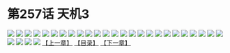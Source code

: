 # 第257话 天机3
![](https://s1.baozimh.com/scomic/sanyanxiaotianlu-samanhua/0/256-vg32/1.jpg)
![](https://s1.baozimh.com/scomic/sanyanxiaotianlu-samanhua/0/256-vg32/2.jpg)
![](https://s1.baozimh.com/scomic/sanyanxiaotianlu-samanhua/0/256-vg32/3.jpg)
![](https://s1.baozimh.com/scomic/sanyanxiaotianlu-samanhua/0/256-vg32/4.jpg)
![](https://s1.baozimh.com/scomic/sanyanxiaotianlu-samanhua/0/256-vg32/5.jpg)
![](https://s1.baozimh.com/scomic/sanyanxiaotianlu-samanhua/0/256-vg32/6.jpg)
![](https://s1.baozimh.com/scomic/sanyanxiaotianlu-samanhua/0/256-vg32/7.jpg)
![](https://s1.baozimh.com/scomic/sanyanxiaotianlu-samanhua/0/256-vg32/8.jpg)
![](https://s1.baozimh.com/scomic/sanyanxiaotianlu-samanhua/0/256-vg32/9.jpg)
![](https://s1.baozimh.com/scomic/sanyanxiaotianlu-samanhua/0/256-vg32/10.jpg)
![](https://s1.baozimh.com/scomic/sanyanxiaotianlu-samanhua/0/256-vg32/11.jpg)
![](https://s1.baozimh.com/scomic/sanyanxiaotianlu-samanhua/0/256-vg32/12.jpg)
![](https://s1.baozimh.com/scomic/sanyanxiaotianlu-samanhua/0/256-vg32/13.jpg)
![](https://s1.baozimh.com/scomic/sanyanxiaotianlu-samanhua/0/256-vg32/14.jpg)
![](https://s1.baozimh.com/scomic/sanyanxiaotianlu-samanhua/0/256-vg32/15.jpg)
![](https://s1.baozimh.com/scomic/sanyanxiaotianlu-samanhua/0/256-vg32/16.jpg)
![](https://s1.baozimh.com/scomic/sanyanxiaotianlu-samanhua/0/256-vg32/17.jpg)
![](https://s1.baozimh.com/scomic/sanyanxiaotianlu-samanhua/0/256-vg32/18.jpg)
![](https://s1.baozimh.com/scomic/sanyanxiaotianlu-samanhua/0/256-vg32/19.jpg)
![](https://s1.baozimh.com/scomic/sanyanxiaotianlu-samanhua/0/256-vg32/20.jpg)
![](https://s1.baozimh.com/scomic/sanyanxiaotianlu-samanhua/0/256-vg32/21.jpg)
![](https://s1.baozimh.com/scomic/sanyanxiaotianlu-samanhua/0/256-vg32/22.jpg)
![](https://s1.baozimh.com/scomic/sanyanxiaotianlu-samanhua/0/256-vg32/23.jpg)
![](https://s1.baozimh.com/scomic/sanyanxiaotianlu-samanhua/0/256-vg32/24.jpg)
![](https://s1.baozimh.com/scomic/sanyanxiaotianlu-samanhua/0/256-vg32/25.jpg)
![](https://s1.baozimh.com/scomic/sanyanxiaotianlu-samanhua/0/256-vg32/26.jpg)
![](https://s1.baozimh.com/scomic/sanyanxiaotianlu-samanhua/0/256-vg32/27.jpg)
![](https://s1.baozimh.com/scomic/sanyanxiaotianlu-samanhua/0/256-vg32/28.jpg)
![](https://s1.baozimh.com/scomic/sanyanxiaotianlu-samanhua/0/256-vg32/29.jpg)
[【上一章】](./256.md)
[【目录】](./README.md)
[【下一章】](./258.md)
